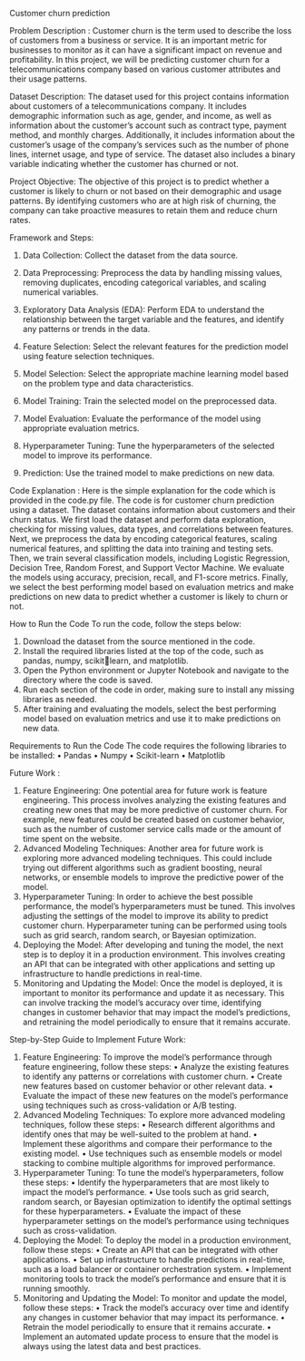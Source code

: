 Customer churn prediction

Problem Description :
Customer churn is the term used to describe the loss of customers from a business or service. It 
is an important metric for businesses to monitor as it can have a significant impact on revenue 
and profitability. In this project, we will be predicting customer churn for a telecommunications 
company based on various customer attributes and their usage patterns.


Dataset Description:
The dataset used for this project contains information about customers of a 
telecommunications company. It includes demographic information such as age, gender, and 
income, as well as information about the customer’s account such as contract type, payment 
method, and monthly charges. Additionally, it includes information about the customer’s usage 
of the company’s services such as the number of phone lines, internet usage, and type of 
service. The dataset also includes a binary variable indicating whether the customer has 
churned or not.

Project Objective:
The objective of this project is to predict whether a customer is likely to churn or not based on 
their demographic and usage patterns. By identifying customers who are at high risk of 
churning, the company can take proactive measures to retain them and reduce churn rates.

Framework and Steps:
1. Data Collection: Collect the dataset from the data source.

2. Data Preprocessing: Preprocess the data by handling missing values, removing 
duplicates, encoding categorical variables, and scaling numerical variables.

3. Exploratory Data Analysis (EDA): Perform EDA to understand the relationship between 
the target variable and the features, and identify any patterns or trends in the data.

4. Feature Selection: Select the relevant features for the prediction model using feature 
selection techniques.

5. Model Selection: Select the appropriate machine learning model based on the problem 
type and data characteristics.

6. Model Training: Train the selected model on the preprocessed data.

7. Model Evaluation: Evaluate the performance of the model using appropriate evaluation 
metrics.

8. Hyperparameter Tuning: Tune the hyperparameters of the selected model to improve 
its performance.

9. Prediction: Use the trained model to make predictions on new data.


Code Explanation : 
Here is the simple explanation for the code which is provided in the code.py file.
The code is for customer churn prediction using a dataset. The dataset contains information 
about customers and their churn status. We first load the dataset and perform data 
exploration, checking for missing values, data types, and correlations between features.
Next, we preprocess the data by encoding categorical features, scaling numerical features, and 
splitting the data into training and testing sets.
Then, we train several classification models, including Logistic Regression, Decision Tree, 
Random Forest, and Support Vector Machine. We evaluate the models using accuracy, 
precision, recall, and F1-score metrics.
Finally, we select the best performing model based on evaluation metrics and make predictions 
on new data to predict whether a customer is likely to churn or not.


How to Run the Code
To run the code, follow the steps below:
1. Download the dataset from the source mentioned in the code.
2. Install the required libraries listed at the top of the code, such as pandas, numpy, scikitlearn, and matplotlib.
3. Open the Python environment or Jupyter Notebook and navigate to the directory where 
the code is saved.
4. Run each section of the code in order, making sure to install any missing libraries as 
needed.
5. After training and evaluating the models, select the best performing model based on 
evaluation metrics and use it to make predictions on new data.


Requirements to Run the Code
The code requires the following libraries to be installed:
• Pandas
• Numpy
• Scikit-learn
• Matplotlib


Future Work : 
1. Feature Engineering: One potential area for future work is feature engineering. This 
process involves analyzing the existing features and creating new ones that may be 
more predictive of customer churn. For example, new features could be created based 
on customer behavior, such as the number of customer service calls made or the 
amount of time spent on the website.
2. Advanced Modeling Techniques: Another area for future work is exploring more 
advanced modeling techniques. This could include trying out different algorithms such 
as gradient boosting, neural networks, or ensemble models to improve the predictive 
power of the model.
3. Hyperparameter Tuning: In order to achieve the best possible performance, the model’s 
hyperparameters must be tuned. This involves adjusting the settings of the model to 
improve its ability to predict customer churn. Hyperparameter tuning can be performed 
using tools such as grid search, random search, or Bayesian optimization.
4. Deploying the Model: After developing and tuning the model, the next step is to deploy 
it in a production environment. This involves creating an API that can be integrated with 
other applications and setting up infrastructure to handle predictions in real-time.
5. Monitoring and Updating the Model: Once the model is deployed, it is important to 
monitor its performance and update it as necessary. This can involve tracking the 
model’s accuracy over time, identifying changes in customer behavior that may impact 
the model’s predictions, and retraining the model periodically to ensure that it remains 
accurate.


Step-by-Step Guide to Implement Future Work:
1. Feature Engineering: To improve the model’s performance through feature engineering, 
follow these steps:
• Analyze the existing features to identify any patterns or correlations with customer 
churn.
• Create new features based on customer behavior or other relevant data.
• Evaluate the impact of these new features on the model’s performance using 
techniques such as cross-validation or A/B testing.
2. Advanced Modeling Techniques: To explore more advanced modeling techniques, 
follow these steps:
• Research different algorithms and identify ones that may be well-suited to the problem 
at hand.
• Implement these algorithms and compare their performance to the existing model.
• Use techniques such as ensemble models or model stacking to combine multiple 
algorithms for improved performance.
3. Hyperparameter Tuning: To tune the model’s hyperparameters, follow these steps:
• Identify the hyperparameters that are most likely to impact the model’s performance.
• Use tools such as grid search, random search, or Bayesian optimization to identify the 
optimal settings for these hyperparameters.
• Evaluate the impact of these hyperparameter settings on the model’s performance
using techniques such as cross-validation.
4. Deploying the Model: To deploy the model in a production environment, follow these 
steps:
• Create an API that can be integrated with other applications.
• Set up infrastructure to handle predictions in real-time, such as a load balancer or 
container orchestration system.
• Implement monitoring tools to track the model’s performance and ensure that it is 
running smoothly.
5. Monitoring and Updating the Model: To monitor and update the model, follow these 
steps:
• Track the model’s accuracy over time and identify any changes in customer behavior 
that may impact its performance.
• Retrain the model periodically to ensure that it remains accurate.
• Implement an automated update process to ensure that the model is always using the 
latest data and best practices.

